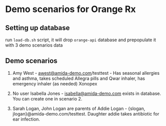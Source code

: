# Demo scenarios for Orange Rx

## Setting up database

run `load-db.sh` script, it will drop `orange-api` database and prepopulate it with 3 demo scenarios data

## Demo scenarios

1. Amy West - awest@amida-demo.com/testtest - Has seasonal allergies and asthma, takes scheduled Allegra pills and Qwar inhaler, has emergency inhaler (as needed) Xonopex

2. No user Isabella Jones - isabella@amida-demo.com exists in database. You can create one in scenario 2.

3. Sarah Logan, John Logan are parents of Addie Logan - {slogan, jlogan}@amida-demo.com/testtest. Daughter addie takes antibiotic for ear infection. 